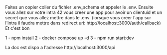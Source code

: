 Faites un copier coller du fichier .env_schema et appeler le .env.
Ensuite vous allez sur votre intra 42 vous creer une app pour avoir un clientuid et un secret que vous allez mettre dans le .env.
(lorsque vous creer l'app sur l'intra il faudra mettre dans redirect uri: http://localhost:3000/auth/callback)
Et c'est bon

1 - npm install
2 - docker compose up -d
3 - npm run start:dev


La doc est dispo a l'adresse http://localhost:3000/api